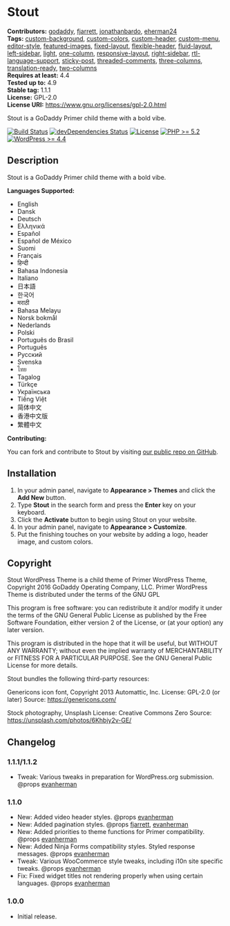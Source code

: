 # Stout #
**Contributors:** [godaddy](https://profiles.wordpress.org/godaddy), [fjarrett](https://profiles.wordpress.org/fjarrett), [jonathanbardo](https://profiles.wordpress.org/jonathanbardo), [eherman24](https://profiles.wordpress.org/eherman24)  
**Tags:**              [custom-background](https://wordpress.org/themes/tags/custom-background/), [custom-colors](https://wordpress.org/themes/tags/custom-colors/), [custom-header](https://wordpress.org/themes/tags/custom-header/), [custom-menu](https://wordpress.org/themes/tags/custom-menu/), [editor-style](https://wordpress.org/themes/tags/editor-style/), [featured-images](https://wordpress.org/themes/tags/featured-images/), [fixed-layout](https://wordpress.org/themes/tags/fixed-layout/), [flexible-header](https://wordpress.org/themes/tags/flexible-header/), [fluid-layout](https://wordpress.org/themes/tags/fluid-layout/), [left-sidebar](https://wordpress.org/themes/tags/left-sidebar/), [light](https://wordpress.org/themes/tags/light/), [one-column](https://wordpress.org/themes/tags/one-column/), [responsive-layout](https://wordpress.org/themes/tags/responsive-layout/), [right-sidebar](https://wordpress.org/themes/tags/right-sidebar/), [rtl-language-support](https://wordpress.org/themes/tags/rtl-language-support/), [sticky-post](https://wordpress.org/themes/tags/sticky-post/), [threaded-comments](https://wordpress.org/themes/tags/threaded-comments/), [three-columns](https://wordpress.org/themes/tags/three-columns/), [translation-ready](https://wordpress.org/themes/tags/translation-ready/), [two-columns](https://wordpress.org/themes/tags/two-columns/)  
**Requires at least:** 4.4  
**Tested up to:**      4.9  
**Stable tag:**        1.1.1  
**License:**           GPL-2.0  
**License URI:**       https://www.gnu.org/licenses/gpl-2.0.html  

Stout is a GoDaddy Primer child theme with a bold vibe.

[![Build Status](https://travis-ci.org/godaddy/wp-stout-theme.svg?branch=master)](https://travis-ci.org/godaddy/wp-stout-theme) [![devDependencies Status](https://david-dm.org/godaddy/wp-stout-theme/master/dev-status.svg)](https://david-dm.org/godaddy/wp-stout-theme/master?type=dev) [![License](https://img.shields.io/badge/license-GPL--2.0-brightgreen.svg)](https://github.com/godaddy/wp-stout-theme/blob/master/license.txt) [![PHP >= 5.2](https://img.shields.io/badge/php-%3E=%205.2-8892bf.svg)](https://secure.php.net/supported-versions.php) [![WordPress >= 4.4](https://img.shields.io/badge/wordpress-%3E=%204.4-blue.svg)](https://wordpress.org/download/release-archive/)  

## Description ##

Stout is a GoDaddy Primer child theme with a bold vibe.

**Languages Supported:**

* English
* Dansk
* Deutsch
* Ελληνικά
* Español
* Español de México
* Suomi
* Français
* हिन्दी
* Bahasa Indonesia
* Italiano
* 日本語
* 한국어
* मराठी
* Bahasa Melayu
* Norsk bokmål
* Nederlands
* Polski
* Português do Brasil
* Português
* Русский
* Svenska
* ไทย
* Tagalog
* Türkçe
* Українська
* Tiếng Việt
* 简体中文
* 香港中文版
* 繁體中文

**Contributing:**

You can fork and contribute to Stout by visiting [our public repo on GitHub](https://github.com/godaddy/wp-stout-theme).

## Installation ##

1. In your admin panel, navigate to **Appearance > Themes** and click the **Add New** button.
2. Type **Stout** in the search form and press the **Enter** key on your keyboard.
3. Click the **Activate** button to begin using Stout on your website.
4. In your admin panel, navigate to **Appearance > Customize**.
5. Put the finishing touches on your website by adding a logo, header image, and custom colors.

## Copyright ##

Stout WordPress Theme is a child theme of Primer WordPress Theme, Copyright 2016 GoDaddy Operating Company, LLC.
Primer WordPress Theme is distributed under the terms of the GNU GPL

This program is free software: you can redistribute it and/or modify
it under the terms of the GNU General Public License as published by
the Free Software Foundation, either version 2 of the License, or
(at your option) any later version.

This program is distributed in the hope that it will be useful,
but WITHOUT ANY WARRANTY; without even the implied warranty of
MERCHANTABILITY or FITNESS FOR A PARTICULAR PURPOSE. See the
GNU General Public License for more details.

Stout bundles the following third-party resources:

Genericons icon font, Copyright 2013 Automattic, Inc.
License: GPL-2.0 (or later)
Source: https://genericons.com/

Stock photography, Unsplash
License: Creative Commons Zero
Source: https://unsplash.com/photos/6Khbjy2v-GE/

## Changelog ##

### 1.1.1/1.1.2 ###

* Tweak: Various tweaks in preparation for WordPress.org submission. @props [evanherman](https://github.com/EvanHerman)

### 1.1.0 ###

* New: Added video header styles. @props [evanherman](https://github.com/EvanHerman)
* New: Added pagination styles. @props [fjarrett](https://github.com/fjarrett), [evanherman](https://github.com/EvanHerman)
* New: Added priorities to theme functions for Primer compatibility. @props [evanherman](https://github.com/EvanHerman)
* New: Added Ninja Forms compatibility styles. Styled response messages. @props [evanherman](https://github.com/EvanHerman)
* Tweak: Various WooCommerce style tweaks, including i10n site specific tweaks. @props [evanherman](https://github.com/EvanHerman)
* Fix: Fixed widget titles not rendering properly when using certain languages. @props [evanherman](https://github.com/EvanHerman)

### 1.0.0 ###

* Initial release.
